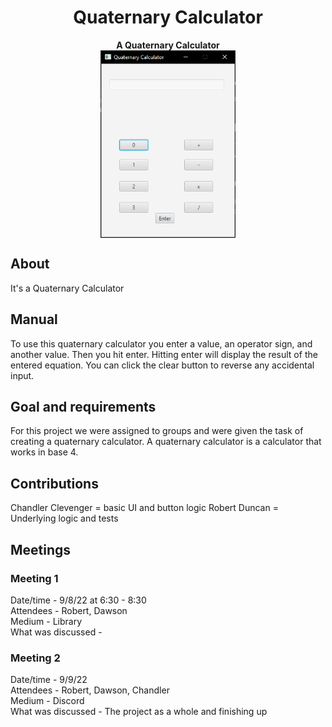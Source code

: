 <h1 align="center">Quaternary Calculator</h1>
<p align="center"><strong>A Quaternary Calculator</strong>
<br/>
<img height="300" align="center" src="./calc.PNG"/>

## About

It's a Quaternary Calculator

## Manual

To use this quaternary calculator you enter a value, an operator sign, and another value. Then you hit enter. 
Hitting enter will display the result of the entered equation. You can click the clear button to reverse any accidental 
input.

## Goal and requirements

For this project we were assigned to groups and were given the task of creating a quaternary calculator.
A quaternary calculator is a calculator that works in base 4.

## Contributions
Chandler Clevenger = basic UI and button logic
Robert Duncan = Underlying logic and tests

## Meetings
### Meeting 1
Date/time - 9/8/22 at 6:30 - 8:30 <br>
Attendees - Robert, Dawson <br>
Medium - Library <br>
What was discussed -  <br>

### Meeting 2 
Date/time - 9/9/22 <br>
Attendees - Robert, Dawson, Chandler <br>
Medium - Discord <br>
What was discussed - The project as a whole and finishing up <br>
